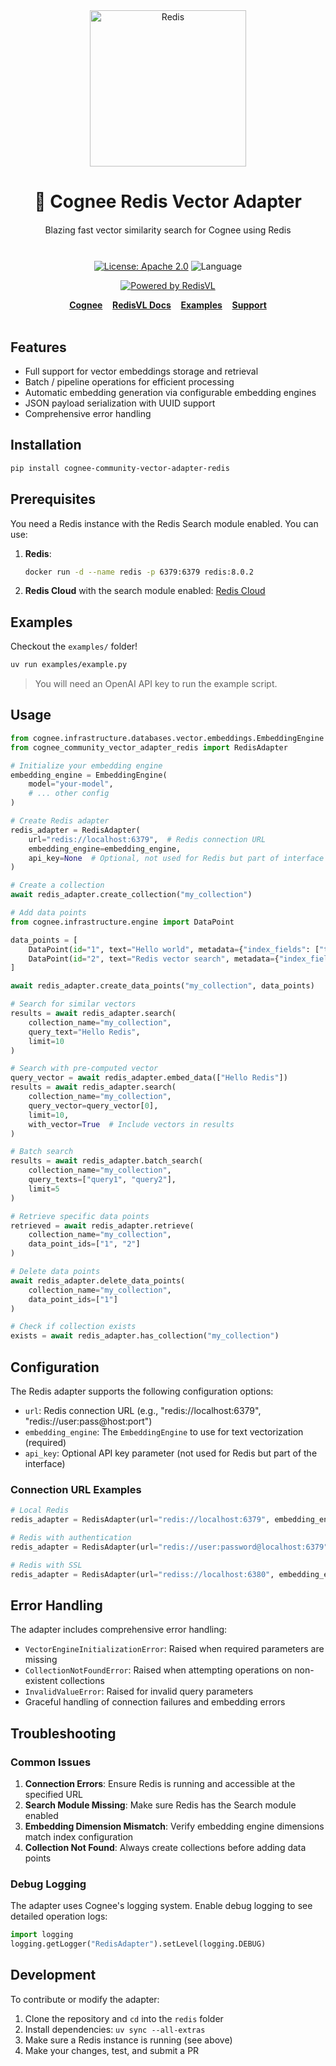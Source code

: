 <div align="center" dir="auto">
    <img width="250" src="https://raw.githubusercontent.com/redis/redis-vl-python/main/docs/_static/Redis_Logo_Red_RGB.svg" style="max-width: 100%" alt="Redis">
    <h1>🧠 Cognee Redis Vector Adapter</h1>
</div>

<div align="center" style="margin-top: 20px;">
    <span style="display: block; margin-bottom: 10px;">Blazing fast vector similarity search for Cognee using Redis</span>
    <br />

[![License: Apache 2.0](https://img.shields.io/badge/License-Apache%202.0-blue.svg)](https://opensource.org/licenses/Apache-2.0)
![Language](https://img.shields.io/badge/python-3.8+-blue.svg)

[![Powered by RedisVL](https://img.shields.io/badge/Powered%20by-RedisVL-red.svg)](https://github.com/redis/redis-vl-python)

</div>

<div align="center">
<div display="inline-block">
    <a href="https://github.com/topoteretes/cognee"><b>Cognee</b></a>&nbsp;&nbsp;&nbsp;
    <a href="https://docs.redisvl.com"><b>RedisVL Docs</b></a>&nbsp;&nbsp;&nbsp;
    <a href="#examples"><b>Examples</b></a>&nbsp;&nbsp;&nbsp;
    <a href="#troubleshooting"><b>Support</b></a>
  </div>
    <br />
</div>


## Features

- Full support for vector embeddings storage and retrieval
- Batch / pipeline operations for efficient processing
- Automatic embedding generation via configurable embedding engines
- JSON payload serialization with UUID support
- Comprehensive error handling

## Installation

```bash
pip install cognee-community-vector-adapter-redis
```

## Prerequisites

You need a Redis instance with the Redis Search module enabled. You can use:

1. **Redis**:
   ```bash
   docker run -d --name redis -p 6379:6379 redis:8.0.2
   ```

2. **Redis Cloud** with the search module enabled: [Redis Cloud](https://redis.io/try-free)

## Examples
Checkout the `examples/` folder!

```bash
uv run examples/example.py
```

>You will need an OpenAI API key to run the example script.

## Usage

```python
from cognee.infrastructure.databases.vector.embeddings.EmbeddingEngine import EmbeddingEngine
from cognee_community_vector_adapter_redis import RedisAdapter

# Initialize your embedding engine
embedding_engine = EmbeddingEngine(
    model="your-model",
    # ... other config
)

# Create Redis adapter
redis_adapter = RedisAdapter(
    url="redis://localhost:6379",  # Redis connection URL
    embedding_engine=embedding_engine,
    api_key=None  # Optional, not used for Redis but part of interface
)

# Create a collection
await redis_adapter.create_collection("my_collection")

# Add data points
from cognee.infrastructure.engine import DataPoint

data_points = [
    DataPoint(id="1", text="Hello world", metadata={"index_fields": ["text"]}),
    DataPoint(id="2", text="Redis vector search", metadata={"index_fields": ["text"]})
]

await redis_adapter.create_data_points("my_collection", data_points)

# Search for similar vectors
results = await redis_adapter.search(
    collection_name="my_collection",
    query_text="Hello Redis",
    limit=10
)

# Search with pre-computed vector
query_vector = await redis_adapter.embed_data(["Hello Redis"])
results = await redis_adapter.search(
    collection_name="my_collection",
    query_vector=query_vector[0],
    limit=10,
    with_vector=True  # Include vectors in results
)

# Batch search
results = await redis_adapter.batch_search(
    collection_name="my_collection", 
    query_texts=["query1", "query2"],
    limit=5
)

# Retrieve specific data points
retrieved = await redis_adapter.retrieve(
    collection_name="my_collection",
    data_point_ids=["1", "2"]
)

# Delete data points
await redis_adapter.delete_data_points(
    collection_name="my_collection",
    data_point_ids=["1"]
)

# Check if collection exists
exists = await redis_adapter.has_collection("my_collection")
```

## Configuration

The Redis adapter supports the following configuration options:

- `url`: Redis connection URL (e.g., "redis://localhost:6379", "redis://user:pass@host:port")
- `embedding_engine`: The `EmbeddingEngine` to use for text vectorization (required)
- `api_key`: Optional API key parameter (not used for Redis but part of the interface)

### Connection URL Examples

```python
# Local Redis
redis_adapter = RedisAdapter(url="redis://localhost:6379", embedding_engine=engine)

# Redis with authentication
redis_adapter = RedisAdapter(url="redis://user:password@localhost:6379", embedding_engine=engine)

# Redis with SSL
redis_adapter = RedisAdapter(url="rediss://localhost:6380", embedding_engine=engine)
```


## Error Handling

The adapter includes comprehensive error handling:

- `VectorEngineInitializationError`: Raised when required parameters are missing
- `CollectionNotFoundError`: Raised when attempting operations on non-existent collections
- `InvalidValueError`: Raised for invalid query parameters
- Graceful handling of connection failures and embedding errors


## Troubleshooting

### Common Issues

1. **Connection Errors**: Ensure Redis is running and accessible at the specified URL
2. **Search Module Missing**: Make sure Redis has the Search module enabled
3. **Embedding Dimension Mismatch**: Verify embedding engine dimensions match index configuration
4. **Collection Not Found**: Always create collections before adding data points

### Debug Logging

The adapter uses Cognee's logging system. Enable debug logging to see detailed operation logs:

```python
import logging
logging.getLogger("RedisAdapter").setLevel(logging.DEBUG)
```

## Development

To contribute or modify the adapter:

1. Clone the repository and `cd` into the `redis` folder
2. Install dependencies: `uv sync --all-extras`
3. Make sure a Redis instance is running (see above)
5. Make your changes, test, and submit a PR
